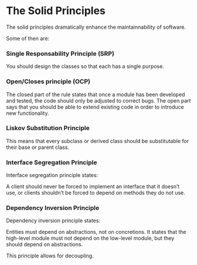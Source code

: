 # The Solid Principles

The solid principles dramatically enhance the maintainnability of software.

Some of then are:

### Single Responsability Principle (SRP)

You should design the classes so that each has a single purpose.

### Open/Closes principle (OCP)

The closed part of the rule states that once a module has been developed and tested, the code should only be adjusted to correct bugs. The open part says that you should be able to extend existing code in order to introduce new functionality.

### Liskov Substitution Principle

This means that every subclass or derived class should be substitutable for their base or parent class.

### Interface Segregation Principle

Interface segregation principle states:

A client should never be forced to implement an interface that it doesn’t use, or clients shouldn’t be forced to depend on methods they do not use.

### Dependency Inversion Principle

Dependency inversion principle states:

Entities must depend on abstractions, not on concretions. It states that the high-level module must not depend on the low-level module, but they should depend on abstractions.

This principle allows for decoupling.
